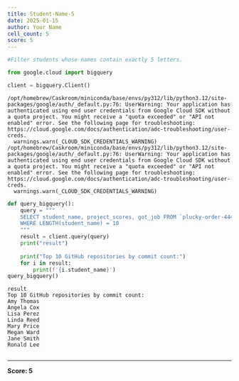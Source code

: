 ```yaml
---
title: Student-Name-5
date: 2025-01-15
author: Your Name
cell_count: 5
score: 5
---
```


```python
#Filter students whose names contain exactly 5 letters.

```


```python
from google.cloud import bigquery
```


```python
client = bigquery.Client()
```

    /opt/homebrew/Caskroom/miniconda/base/envs/py312/lib/python3.12/site-packages/google/auth/_default.py:76: UserWarning: Your application has authenticated using end user credentials from Google Cloud SDK without a quota project. You might receive a "quota exceeded" or "API not enabled" error. See the following page for troubleshooting: https://cloud.google.com/docs/authentication/adc-troubleshooting/user-creds. 
      warnings.warn(_CLOUD_SDK_CREDENTIALS_WARNING)
    /opt/homebrew/Caskroom/miniconda/base/envs/py312/lib/python3.12/site-packages/google/auth/_default.py:76: UserWarning: Your application has authenticated using end user credentials from Google Cloud SDK without a quota project. You might receive a "quota exceeded" or "API not enabled" error. See the following page for troubleshooting: https://cloud.google.com/docs/authentication/adc-troubleshooting/user-creds. 
      warnings.warn(_CLOUD_SDK_CREDENTIALS_WARNING)



```python
def query_bigquery():
    query = """
    SELECT student_name, project_scores, got_job FROM `plucky-order-444214-g8.student_data.student_data_madhuri` 
    WHERE LENGTH(student_name) = 10
    """
    result = client.query(query)
    print("result")
    
    print("Top 10 GitHub repositories by commit count:")
    for i in result:
        print(f'{i.student_name}')
query_bigquery()
```

    result
    Top 10 GitHub repositories by commit count:
    Amy Thomas
    Angela Cox
    Lisa Perez
    Linda Reed
    Mary Price
    Megan Ward
    Jane Smith
    Ronald Lee



```python

```


---
**Score: 5**
